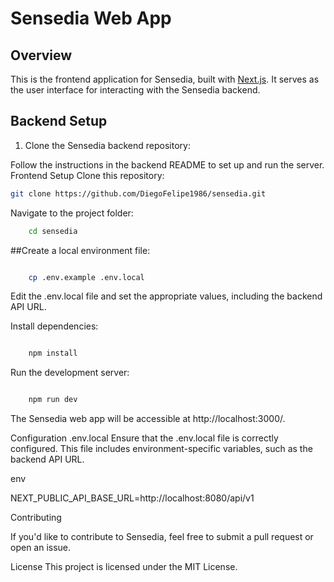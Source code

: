 # Sensedia Web App

## Overview

This is the frontend application for Sensedia, built with [Next.js](https://nextjs.org/). It serves as the user interface for interacting with the Sensedia backend.

## Backend Setup

1. Clone the Sensedia backend repository:

Follow the instructions in the backend README to set up and run the server.
Frontend Setup
Clone this repository:


```bash
git clone https://github.com/DiegoFelipe1986/sensedia.git
```
Navigate to the project folder:

```bash
    cd sensedia
```

##Create a local environment file:

```bash

    cp .env.example .env.local
```

Edit the .env.local file and set the appropriate values, including the backend API URL.

Install dependencies:

```bash

    npm install
```
Run the development server:

```bash

    npm run dev
```
The Sensedia web app will be accessible at http://localhost:3000/.

Configuration
.env.local
Ensure that the .env.local file is correctly configured. This file includes environment-specific variables, such as the backend API URL.

env

NEXT_PUBLIC_API_BASE_URL=http://localhost:8080/api/v1

Contributing

If you'd like to contribute to Sensedia, feel free to submit a pull request or open an issue.

License
This project is licensed under the MIT License.
